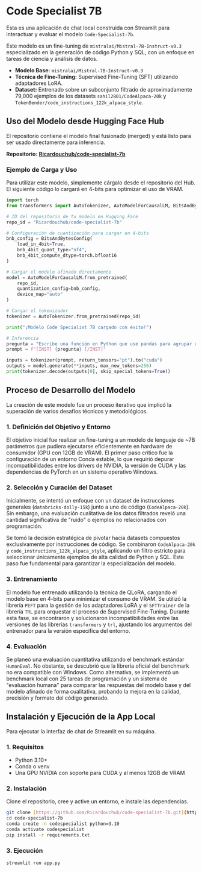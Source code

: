 # Code Specialist 7B

Esta es una aplicación de chat local construida con Streamlit para interactuar y evaluar el modelo `Code-Specialist-7b`.

Este modelo es un fine-tuning de `mistralai/Mistral-7B-Instruct-v0.3` especializado en la generación de código Python y SQL, con un enfoque en tareas de ciencia y análisis de datos.

-   **Modelo Base:** `mistralai/Mistral-7B-Instruct-v0.3`
-   **Técnica de Fine-Tuning:** Supervised Fine-Tuning (SFT) utilizando adaptadores LoRA.
-   **Dataset:** Entrenado sobre un subconjunto filtrado de aproximadamente 79,000 ejemplos de los datasets `sahil2801/CodeAlpaca-20k` y `TokenBender/code_instructions_122k_alpaca_style`.

## Uso del Modelo desde Hugging Face Hub

El repositorio contiene el modelo final fusionado (merged) y está listo para ser usado directamente para inferencia.

**Repositorio:** [**Ricardouchub/code-specialist-7b**](https://huggingface.co/Ricardouchub/code-specialist-7b)

### Ejemplo de Carga y Uso

Para utilizar este modelo, simplemente cárgalo desde el repositorio del Hub. El siguiente código lo cargará en 4-bits para optimizar el uso de VRAM.

```python
import torch
from transformers import AutoTokenizer, AutoModelForCausalLM, BitsAndBytesConfig

# ID del repositorio de tu modelo en Hugging Face
repo_id = "Ricardouchub/code-specialist-7b"

# Configuración de cuantización para cargar en 4-bits
bnb_config = BitsAndBytesConfig(
    load_in_4bit=True,
    bnb_4bit_quant_type="nf4",
    bnb_4bit_compute_dtype=torch.bfloat16
)

# Cargar el modelo afinado directamente
model = AutoModelForCausalLM.from_pretrained(
    repo_id,
    quantization_config=bnb_config,
    device_map="auto"
)

# Cargar el tokenizador
tokenizer = AutoTokenizer.from_pretrained(repo_id)

print("¡Modelo Code Specialist 7B cargado con éxito!")

# Inferencia
pregunta = "Escribe una función en Python que use pandas para agrupar un DataFrame por una columna y calcular la media de otra."
prompt = f"[INST] {pregunta} [/INST]"

inputs = tokenizer(prompt, return_tensors="pt").to("cuda")
outputs = model.generate(**inputs, max_new_tokens=256)
print(tokenizer.decode(outputs[0], skip_special_tokens=True))
```

## Proceso de Desarrollo del Modelo

La creación de este modelo fue un proceso iterativo que implicó la superación de varios desafíos técnicos y metodológicos.

### 1. Definición del Objetivo y Entorno
El objetivo inicial fue realizar un fine-tuning a un modelo de lenguaje de ~7B parámetros que pudiera ejecutarse eficientemente en hardware de consumidor (GPU con 12GB de VRAM). El primer paso crítico fue la configuración de un entorno Conda estable, lo que requirió depurar incompatibilidades entre los drivers de NVIDIA, la versión de CUDA y las dependencias de PyTorch en un sistema operativo Windows.

### 2. Selección y Curación del Dataset
Inicialmente, se intentó un enfoque con un dataset de instrucciones generales (`databricks-dolly-15k`) junto a uno de código (`CodeAlpaca-20k`). Sin embargo, una evaluación cualitativa de los datos filtrados reveló una cantidad significativa de "ruido" o ejemplos no relacionados con programación.

Se tomó la decisión estratégica de pivotar hacia datasets compuestos exclusivamente por instrucciones de código. Se combinaron `CodeAlpaca-20k` y `code_instructions_122k_alpaca_style`, aplicando un filtro estricto para seleccionar únicamente ejemplos de alta calidad de Python y SQL. Este paso fue fundamental para garantizar la especialización del modelo.

### 3. Entrenamiento
El modelo fue entrenado utilizando la técnica de QLoRA, cargando el modelo base en 4-bits para minimizar el consumo de VRAM. Se utilizó la librería `PEFT` para la gestión de los adaptadores LoRA y el `SFTTrainer` de la librería `TRL` para orquestar el proceso de Supervised Fine-Tuning. Durante esta fase, se encontraron y solucionaron incompatibilidades entre las versiones de las librerías `transformers` y `trl`, ajustando los argumentos del entrenador para la versión específica del entorno.

### 4. Evaluación
Se planeó una evaluación cuantitativa utilizando el benchmark estándar `HumanEval`. No obstante, se descubrió que la librería oficial del benchmark no era compatible con Windows. Como alternativa, se implementó un benchmark local con 25 tareas de programación y un sistema de "evaluación humana" para comparar las respuestas del modelo base y del modelo afinado de forma cualitativa, probando la mejora en la calidad, precisión y formato del código generado.

## Instalación y Ejecución de la App Local

Para ejecutar la interfaz de chat de Streamlit en su máquina.

### 1. Requisitos
-   Python 3.10+
-   Conda o venv
-   Una GPU NVIDIA con soporte para CUDA y al menos 12GB de VRAM

### 2. Instalación
Clone el repositorio, cree y active un entorno, e instale las dependencias.

```bash
git clone [https://github.com/Ricardouchub/code-specialist-7b.git](https://github.com/Ricardouchub/code-specialist-7b.git)
cd code-specialist-7b
conda create -n codespecialist python=3.10
conda activate codespecialist
pip install -r requirements.txt
```

### 3. Ejecución

```Bash
streamlit run app.py
```

